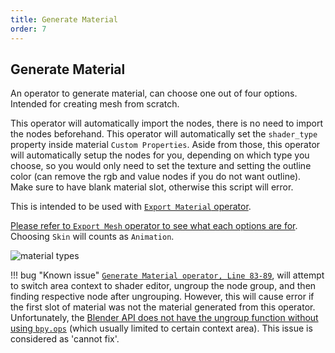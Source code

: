 ```yaml
---
title: Generate Material
order: 7
---
```


## Generate Material
An operator to generate material, can choose one out of four options. Intended for creating mesh from scratch.

This operator will automatically import the nodes, there is no need to import the nodes beforehand. This operator will automatically set the `shader_type` property inside material `Custom Properties`. Aside from those, this operator will automatically setup the nodes for you, depending on which type you choose, so you would only need to set the texture and setting the outline color (can remove the rgb and value nodes if you do not want outline). Make sure to have blank material slot, otherwise this script will error.

This is intended to be used with [`Export Material` operator](../MSH%20Panel/export_material.md).

[Please refer to `Export Mesh` operator to see what each options are for](../MSH%20Panel/export_mesh.md). Choosing `Skin` will counts as `Animation`.

![material types](../images/material_types.png)

!!! bug "Known issue"
    [`Generate Material operator, Line 83-89`](https://github.com/Trisnox/lost-saga-io3d/blob/main/operators/generate_material.py#L83-L91), will attempt to switch area context to shader editor, ungroup the node group, and then finding respective node after ungrouping. However, this will cause error if the first slot of material was not the material generated from this operator. Unfortunately, the [Blender API does not have the ungroup function without using `bpy.ops`](https://docs.blender.org/api/current/search.html?q=ungroup&check_keywords=yes&area=default) (which usually limited to certain context area). This issue is considered as 'cannot fix'.